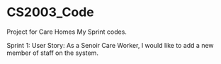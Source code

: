 # CS2003_Code

Project for Care Homes
My Sprint codes.

Sprint 1: User Story: As a Senoir Care Worker, I would like to add a new member of staff on the system.
